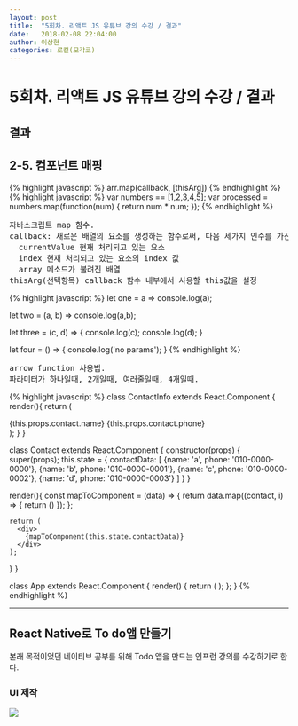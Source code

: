 ```yaml
---
layout: post
title:  "5회차. 리액트 JS 유튜브 강의 수강 / 결과"
date:   2018-02-08 22:04:00
author: 이상현
categories: 로컬(모각코)
---
```


# 5회차. 리액트 JS 유튜브 강의 수강 / 결과

## 결과

## 2-5. 컴포넌트 매핑

{% highlight javascript %}
arr.map(callback, [thisArg])
{% endhighlight %}
{% highlight javascript %}
var numbers == [1,2,3,4,5];
var processed = numbers.map(function(num) {
    return num * num;
  });
{% endhighlight %}
<pre>
자바스크립트 map 함수.
callback: 새로운 배열의 요소를 생성하는 함수로써, 다음 세가지 인수를 가진다.
  currentValue 현재 처리되고 있는 요소
  index 현재 처리되고 있는 요소의 index 값
  array 메소드가 불려진 배열
thisArg(선택항목) callback 함수 내부에서 사용할 this값을 설정
</pre>

{% highlight javascript %}
let one = a => console.log(a);

let two = (a, b) => console.log(a,b);

let three = (c, d) => {
  console.log(c);
  console.log(d);
}

let four = () => {
  console.log('no params');
}
{% endhighlight %}
<pre>
arrow function 사용법.
파라미터가 하나일때, 2개일때, 여러줄일때, 4개일때.
</pre>


{% highlight javascript %}
class ContactInfo extends React.Component {
  render(){
    return (
        <div>{this.props.contact.name} {this.props.contact.phone}</div>
      );
  }
}

class Contact extends React.Component {
  constructor(props) {
    super(props);
    this.state = {
      contactData: [
        {name: 'a', phone: '010-0000-0000'},
        {name: 'b', phone: '010-0000-0001'},
        {name: 'c', phone: '010-0000-0002'},
        {name: 'd', phone: '010-0000-0003'}
      ]
    }
  }

  render(){
    const mapToComponent = (data) => {
      return data.map((contact, i) => {
        return (<ContactInfo contact={contact} key={i}/>)
      });
    };

    return (
      <div>
        {mapToComponent(this.state.contactData)}
      </div>
    );
  }
}

class App extends React.Component {
  render() {
    return (
        <Contact/>
      );
  };
}
{% endhighlight %}

---

## React Native로 To do앱 만들기

본래 목적이었던 네이티브 공부를 위해 Todo 앱을 만드는 인프런 강의를 수강하기로 한다.

### UI 제작
<img src="{{ site.baseurl }}/assets/postImages/20180208/ui.jpg"> <br>
